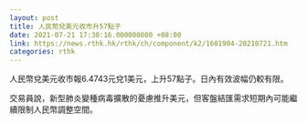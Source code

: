 ```yaml
---
layout: post
title: 人民幣兌美元收市升57點子
date: 2021-07-21 17:30:16.000000000 +08:00
link: https://news.rthk.hk/rthk/ch/component/k2/1601904-20210721.htm
categories: rthk
---
```


人民幣兌美元收市報6.4743元兌1美元，上升57點子。日內有效波幅仍較有限。

交易員說，新型肺炎變種病毒擴散的憂慮推升美元，但客盤結匯需求短期內可能繼續限制人民幣調整空間。
